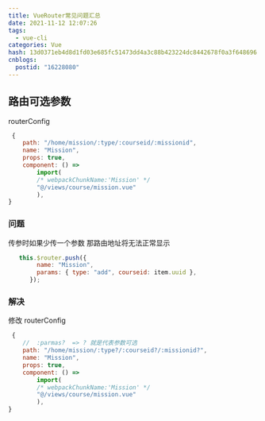 ```yaml
---
title: VueRouter常见问题汇总
date: 2021-11-12 12:07:26
tags:
  - vue-cli
categories: Vue
hash: 13d0371eb4d8d1fd03e685fc51473dd4a3c88b423224dc8442678f0a3f648696
cnblogs:
  postid: "16228080"
---
```



## 路由可选参数

routerConfig

```js
 {
    path: "/home/mission/:type/:courseid/:missionid",
    name: "Mission",
    props: true,
    component: () =>
        import(
        /* webpackChunkName:'Mission' */
        "@/views/course/mission.vue"
        ),
}

```

### 问题

 传参时如果少传一个参数 那路由地址将无法正常显示

```js
   this.$router.push({
        name: "Mission",
        params: { type: "add", courseid: item.uuid },
      });
```

### 解决

修改 routerConfig

```js
 {
    //  :parmas?  => ? 就是代表参数可选
    path: "/home/mission/:type?/:courseid?/:missionid?",
    name: "Mission",
    props: true,
    component: () =>
        import(
        /* webpackChunkName:'Mission' */
        "@/views/course/mission.vue"
        ),
}
```
